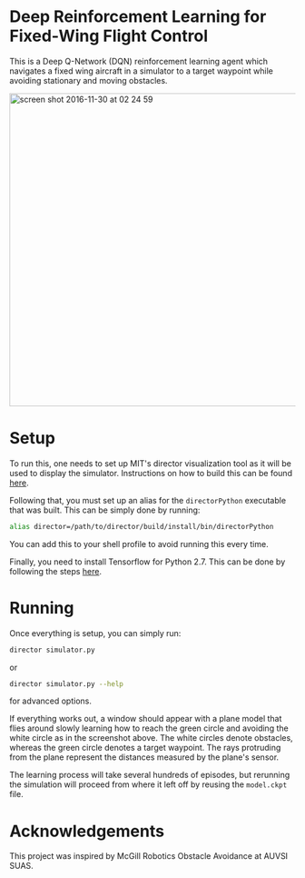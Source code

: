 # Deep Reinforcement Learning for Fixed-Wing Flight Control

This is a Deep Q-Network (DQN) reinforcement learning agent which navigates a
fixed wing aircraft in a simulator to a target waypoint while avoiding
stationary and moving obstacles.


<img width="551" alt="screen shot 2016-11-30 at 02 24 59" src="https://cloud.githubusercontent.com/assets/723610/20955252/b2f99780-bc0f-11e6-8bde-b441b763539f.png">

# Setup

To run this, one needs to set up MIT's director visualization tool as it will
be used to display the simulator. Instructions on how to build this can be
found [here](https://github.com/RobotLocomotion/director).

Following that, you must set up an alias for the `directorPython` executable
that was built. This can be simply done by running:

```bash
alias director=/path/to/director/build/install/bin/directorPython
```

You can add this to your shell profile to avoid running this every time.

Finally, you need to install Tensorflow for Python 2.7. This can be done by
following the steps
[here](https://www.tensorflow.org/versions/r0.12/get_started/os_setup.html).

# Running

Once everything is setup, you can simply run:

```bash
director simulator.py
```

or

```bash
director simulator.py --help
```

for advanced options.

If everything works out, a window should appear with a plane model that flies
around slowly learning how to reach the green circle and avoiding the white
circle as in the screenshot above. The white circles denote obstacles, whereas
the green circle denotes a target waypoint. The rays protruding from the plane
represent the distances measured by the plane's sensor.

The learning process will take several hundreds of episodes, but rerunning the
simulation will proceed from where it left off by reusing the `model.ckpt`
file.

# Acknowledgements

This project was inspired by McGill Robotics Obstacle Avoidance at AUVSI SUAS.
